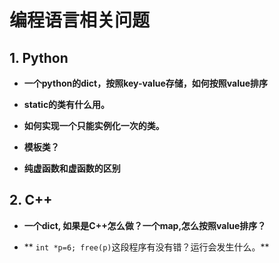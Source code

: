 # 编程语言相关问题
## 1. Python
- **一个python的dict，按照key-value存储，如何按照value排序**

- **static的类有什么用。**

- **如何实现一个只能实例化一次的类。**

- **模板类？**

- **纯虚函数和虚函数的区别**
## 2. C++

- **一个dict, 如果是C++怎么做？一个map,怎么按照value排序？**

- ** `int *p=6; free(p)`这段程序有没有错？运行会发生什么。**

